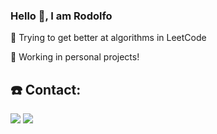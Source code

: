 ### Hello 👋, I am Rodolfo

<p>🔭 Trying to get better at algorithms in LeetCode<br>
<p>🌱 Working in personal projects!</p>

<!--
<h2>🕹️ Tools and Technologies</h2>
<div style="display: inline">
<img src="https://img.shields.io/badge/Python-FFD43B?style=for-the-badge&logo=python&logoColor=blue" />
<img src="https://img.shields.io/badge/MySQL-005C84?style=for-the-badge&logo=mysql&logoColor=white" />  
<img src="https://img.shields.io/badge/PowerBI-F2C811?style=for-the-badge&logo=Power%20BI&logoColor=white" />
<img src="https://img.shields.io/badge/Microsoft_Excel-217346?style=for-the-badge&logo=microsoft-excel&logoColor=white" />
<img src="https://img.shields.io/badge/GIT-E44C30?style=for-the-badge&logo=git&logoColor=white" />
</div>
-->

<h2>☎️ Contact:</h2>
<div style="display: inline">
<a href="https://rodmasalsk@gmail.com" target="_blank"><img src="https://img.shields.io/badge/rodmasalsk@gmail.com-D14836?style=for-the-badge&logo=gmail&logoColor=white" /></a>
<a href="https://www.linkedin.com/in/rodolfo-wetterich-masalskiene-489555248/" target="_blank"><img src="https://img.shields.io/badge/LinkedIn-0077B5?style=for-the-badge&logo=linkedin&logoColor=white" /></a>
</div>

<!--<a href="google.com" target="_blank"><img src="https://img.shields.io/badge/rodmasalsk@gmail.com-D14836?style=for-the-badge&logo=gmail&logoColor=white"/></a>-->

<!--
**rodmasalskiene/rodmasalskiene** is a ✨ _special_ ✨ repository because its `README.md` (this file) appears on your GitHub profile.

Here are some ideas to get you started:

- 🔭 I’m currently working on ...
- 🌱 I’m currently learning ...
- 👯 I’m looking to collaborate on ...
- 🤔 I’m looking for help with ...
- 💬 Ask me about ...
- 📫 How to reach me: ...
- 😄 Pronouns: ...
- ⚡ Fun fact: ...
-->
